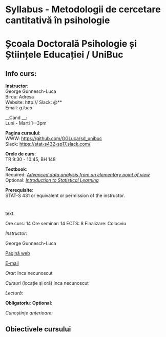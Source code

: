 # Syllabus - Metodologii de cercetare cantitativă în psihologie
# Școala Doctorală Psihologie și Științele Educației / UniBuc 

## Info curs:
__Instructor__:  
George Gunnesch-Luca  
Birou: Adresa  
Website: http://
Slack: @**  
Email: *g.luca*  

__Cand __:  
Luni - Marti 1--3pm   

__Pagina cursului__:    
WWW: https://github.com/GGLuca/sd_unibuc  
Slack: https://stat-s432-sp17.slack.com/

__Orele de curs__:  
TR 9:30 - 10:45, BH 148

__Textbook__:  
Required: [_Advanced data analysis from an elementary point of view_](https://www.stat.cmu.edu/~cshalizi/ADAfaEPoV/)  
Optional: [_Introduction to Statistical Learning_](http://www-bcf.usc.edu/~gareth/ISL/)



__Prerequisite__:  
STAT-S 431 or equivalent or permission of the instructor.
#

text.

Ore curs: 14
Ore seminar: 14
ECTS: 8
Finalizare: Colocviu


*Instructor*:

George Gunnesch-Luca 

[Pagină web](https://www.psychologie.rw.fau.de/team/wissenschaftliche-mitarbeiterinnen/george-luca/)

[E-mail](george.gunnesch-luca@fau.de)

*Orar*:
Inca necunoscut

*Cursuri* (locație și oră)
Inca necunoscut

*Lectură*:

**Obligatoriu**: 
**Optional**: 

*Cunoștințe anterioare*:

## Obiectivele cursului
